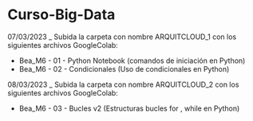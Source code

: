 # Curso-Big-Data
07/03/2023 _ Subida la carpeta con nombre ARQUITCLOUD_1 con los siguientes archivos GoogleColab:
  - Bea_M6 - 01 - Python Notebook (comandos de iniciación en Python)
  - Bea_M6 - 02 - Condicionales (Uso de condicionales en Python)
  
08/03/2023 _ Subida la carpeta con nombre ARQUITCLOUD_2 con los siguientes archivos GoogleColab:
  - Bea_M6 - 03 - Bucles v2 (Estructuras bucles for , while en Python)
